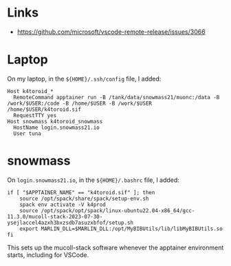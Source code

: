 # Links

- https://github.com/microsoft/vscode-remote-release/issues/3066

# Laptop

On my laptop, in the `${HOME}/.ssh/config` file, I added:

```
Host k4toroid_*
  RemoteCommand apptainer run -B /tank/data/snowmass21/muonc:/data -B /work/$USER:/code -B /home/$USER -B /work/$USER /home/$USER/k4toroid.sif
  RequestTTY yes
Host snowmass k4toroid_snowmass
  HostName login.snowmass21.io
  User tuna
```

# snowmass

On `login.snowmass21.io`, in the `${HOME}/.bashrc` file, I added:

```
if [ "$APPTAINER_NAME" == "k4toroid.sif" ]; then
    source /opt/spack/share/spack/setup-env.sh
    spack env activate -V k4prod
    source /opt/spack/opt/spack/linux-ubuntu22.04-x86_64/gcc-11.3.0/mucoll-stack-2023-07-30-ysejlaccel4azxh3bxzsdb7asuzxbfof/setup.sh
    export MARLIN_DLL=$MARLIN_DLL:/opt/MyBIBUtils/lib/libMyBIBUtils.so
fi
```

This sets up the mucoll-stack software whenever the apptainer environment starts, including for VSCode.


